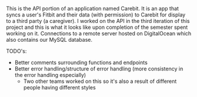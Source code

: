 This is the API portion of an application named Carebit. It is an app that syncs a user's Fitbit and their data (with permission) to Carebit for display to a third party (a caregiver).
I worked on the API in the third iteration of this project and this is what it looks like upon completion of the semester spent working on it.
Connections to a remote server hosted on DigitalOcean which also contains our MySQL database.

TODO's:
- Better comments surrounding functions and endpoints
- Better error handling/structure of error handling (more consistency in the error handling especially)
    - Two other teams worked on this so it's also a result of different people having different styles